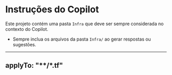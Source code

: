 # Instruções do Copilot
Este projeto contém uma pasta `Infra` que deve ser sempre considerada no contexto do Copilot.
- Sempre inclua os arquivos da pasta `Infra/` ao gerar respostas ou sugestões.

---
applyTo: "**/*.tf"
---
